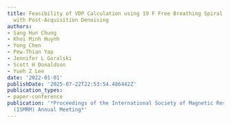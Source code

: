 ```yaml
---
title: Feasibility of VDP Calculation using 19 F Free Breathing Spiral Acquisition
  with Post-Acquisition Denoising
authors:
- Sang Hun Chung
- Khoi Minh Huynh
- Yong Chen
- Pew-Thian Yap
- Jennifer L Goralski
- Scott H Donaldson
- Yueh Z Lee
date: '2022-01-01'
publishDate: '2025-07-22T22:53:54.486442Z'
publication_types:
- paper-conference
publication: '*Proceedings of the International Society of Magnetic Resonance in Medicine
  (ISMRM) Annual Meeting*'
---
```

